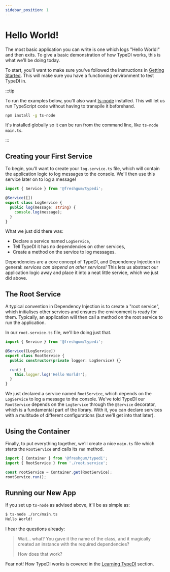```yaml
---
sidebar_position: 1
---
```


# Hello World!

The most basic application you can write is one which logs "Hello World!" and then exits.
To give a basic demonstration of how TypeDI works, this is what we'll be doing today.

To start, you'll want to make sure you've followed the instructions in [Getting Started](../getting-started).
This will make sure you have a functioning environment to test TypeDI in.

:::tip

To run the examples below, you'll also want [ts-node](https://npmjs.org/ts-node) installed.
This will let us run TypeScript code without having to transpile it beforehand.

```bash npm2yarn
npm install -g ts-node
```

It's installed globally so it can be run from the command line, like `ts-node main.ts`.

:::

## Creating your First Service

To begin, you'll want to create your `log.service.ts` file, which will contain the application logic to
log messages to the console. We'll then use this service later on to log a message!

```ts title="src/log.service.ts"
import { Service } from '@freshgum/typedi';

@Service([])
export class LogService {
  public log(message: string) {
    console.log(message);
  }
}
```

What we just did there was:

- Declare a service named `LogService`,
- Tell TypeDI it has no dependencies on other services,
- Create a method on the service to log messages.

Dependencies are a core concept of TypeDI, and Dependency Injection in general: _services can depend on other services!_
This lets us abstract our application logic away and place it into a neat little service, which we just did above.

## The Root Service

A typical convention in Dependency Injection is to create a "root service", which initialises other
services and ensures the environment is ready for them. Typically, an application will then call
a method on the root service to run the application.

In our `root.service.ts` file, we'll be doing just that.

```ts title="src/root.service.ts"
import { Service } from '@freshgum/typedi';

@Service([LogService])
export class RootService {
  public constructor(private logger: LogService) {}

  run() {
    this.logger.log('Hello World!');
  }
}
```

We just declared a service named `RootService`, which depends on the `LogService` to log a message to the console.
We've told TypeDI our `RootService` depends on the `LogService` through the `@Service` decorator, which is a fundamental
part of the library. With it, you can declare services with a multitude of different configurations (but we'll get into that later).

## Using the Container

Finally, to put everything together, we'll create a nice `main.ts` file which starts the `RootService` and calls its `run` method.

```ts title="src/main.ts"
import { Container } from '@freshgum/typedi';
import { RootService } from './root.service';

const rootService = Container.get(RootService);
rootService.run();
```

## Running our New App

If you set up `ts-node` as advised above, it'll be as simple as:

```sh
$ ts-node ./src/main.ts
Hello World!
```

I hear the questions already:

> Wait... what? You gave it the name of the class, and it magically created an instance with the required dependencies?
>
> How does that work?

Fear not! How TypeDI works is covered in the [Learning TypeDI](../guide/containers/introduction) section.

